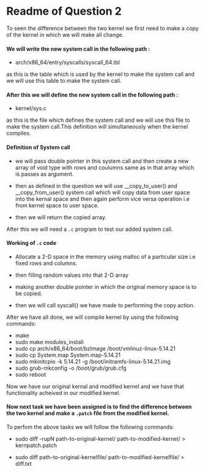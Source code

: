 # Readme of Question 2 

To seen the difference between the two kernel we first need to make a copy of the kernel in which we will make all change.

#### We will write the new system call in the following path :
* arch/x86_64/entry/syscalls/syscall_64.tbl 

as this is the table which is used by the kernel to make the system call and we will use this table to make the system call.

#### After this we will define the new system call in the following path :
* kernel/sys.c

as this is the file which defines the system call and we will use this file to make the system call.This definition will simultaneously when the kernel compiles.

#### Definition of System call
* we will pass double pointer in this system call and then create a new array of void type with rows and coulumns same as in that array which is passes as argument.

* then as defined in the question we will use __copy_to_user() and __copy_from_user() system call which will copy data from user space into the kernal space and then again perform vice versa operation i.e from kernel space to user space.

* then we will return the copied array.

After this we will need a `.c` program to test our added system call.

#### Working of `.c` code

* Allocate a 2-D space in the memory using malloc of a particular size i.e fixed rows and columns.

* then filling random values into that 2-D array 
* making another double pointer in which the original memory space is to be copied.
* then we will call syscall() we have made to performing the copy action.

After we have all done, we will compile kernel by using the following commands:
* make
* sudo make modules_install
* sudo cp  arch/x86_64/boot/bzImage /boot/vmlinuz-linux-5.14.21
* sudo cp System.map System.map-5.14.21
* sudo mkinitcpio -k 5.14.21 -g /boot/initramfs-linux-5.14.21.img
* sudo grub-mkconfig -o /boot/grub/grub.cfg
* sudo reboot

Now we have our original kernal and modified kernel and we have that functionality acheived in our modified kernel.

#### Now next task we have been assigned is to find the difference between the two kernel and make a `.patch` file from the modified kernel.

To perfom the above tasks we will follow the following commands:
* sudo diff -rupN path-to-original-kernel/ path-to-modified-kernel/ > kernpatch.patch 

* sudo diff path-to-original-kernelfile/ path-to-modified-kernelfile/ > diff.txt